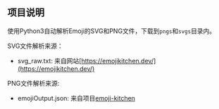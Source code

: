 ## 项目说明
使用Python3自动解析Emoji的SVG和PNG文件，下载到`pngs`和`svgs`目录内。

SVG文件解析来源：
- svg_raw.txt: 来自网站[https://emojikitchen.dev/](https://emojikitchen.dev/)

PNG文件解析来源:
- emojiOutput.json: 来自项目[emoji-kitchen](https://github.com/xsalazar/emoji-kitchen)